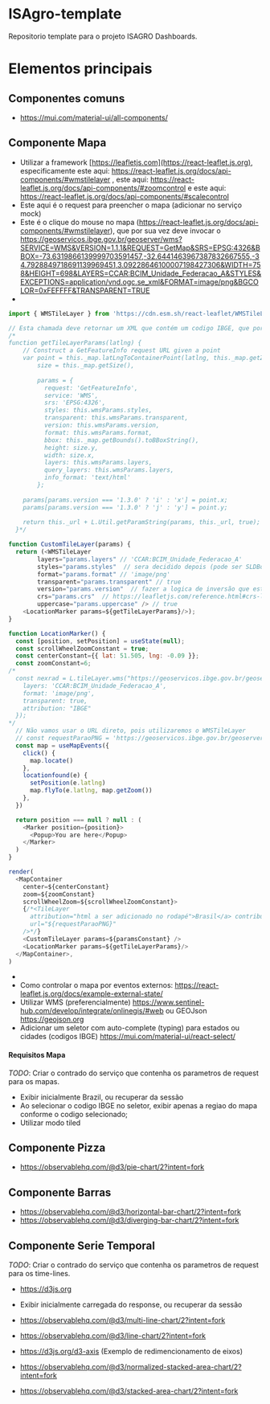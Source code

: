 # ISAgro-template
Repositorio template para o projeto ISAGRO Dashboards.

# Elementos principais

## Componentes comuns

  - https://mui.com/material-ui/all-components/

## Componente Mapa

  - Utilizar a framework [https://leafletjs.com](https://react-leaflet.js.org), especificamente este aqui: https://react-leaflet.js.org/docs/api-components/#wmstilelayer , este aqui: https://react-leaflet.js.org/docs/api-components/#zoomcontrol e este aqui: https://react-leaflet.js.org/docs/api-components/#scalecontrol
  - Este aqui é o request para preencher o mapa (adicionar no serviço mock)
  - Este é o clique do mouse no mapa (https://react-leaflet.js.org/docs/api-components/#wmstilelayer), que por sua vez deve invocar o https://geoservicos.ibge.gov.br/geoserver/wms?SERVICE=WMS&VERSION=1.1.1&REQUEST=GetMap&SRS=EPSG:4326&BBOX=-73.6319866139999703591457,-32.6441463967387832667555,-34.7928849718691139969451,3.09228646100007198427306&WIDTH=758&HEIGHT=698&LAYERS=CCAR:BCIM_Unidade_Federacao_A&STYLES&EXCEPTIONS=application/vnd.ogc.se_xml&FORMAT=image/png&BGCOLOR=0xFEFFFF&TRANSPARENT=TRUE
  - 
```Javascript
import { WMSTileLayer } from 'https://cdn.esm.sh/react-leaflet/WMSTileLayer'

// Esta chamada deve retornar um XML que contém um codigo IBGE, que por sua vez, sera utilizado por hooks do React para consultar informações que serão consumidas por outros charts.
/*
function getTileLayerParams(latlng) {
    // Construct a GetFeatureInfo request URL given a point
    var point = this._map.latLngToContainerPoint(latlng, this._map.getZoom()),
        size = this._map.getSize(),
        
        params = {
          request: 'GetFeatureInfo',
          service: 'WMS',
          srs: 'EPSG:4326',
          styles: this.wmsParams.styles,
          transparent: this.wmsParams.transparent,
          version: this.wmsParams.version,      
          format: this.wmsParams.format,
          bbox: this._map.getBounds().toBBoxString(),
          height: size.y,
          width: size.x,
          layers: this.wmsParams.layers,
          query_layers: this.wmsParams.layers,
          info_format: 'text/html'
        };
    
    params[params.version === '1.3.0' ? 'i' : 'x'] = point.x;
    params[params.version === '1.3.0' ? 'j' : 'y'] = point.y;
    
    return this._url + L.Util.getParamString(params, this._url, true);
  }*/

function CustomTileLayer(params) {
  return (<WMSTileLayer
        layers="params.layers" // 'CCAR:BCIM_Unidade_Federacao_A'
        styles="params.styles"  // sera decidido depois (pode ser SLDBody) 
        format="params.format" // 'image/png'
        transparent="params.transparent" // true
        version="params.version"  // fazer a logica de inversão que esta em getTileLayerParams
        crs="params.crs"  // https://leafletjs.com/reference.html#crs-l-crs-epsg4326
        uppercase="params.uppercase" /> // true
    <LocationMarker params=${getTileLayerParams}/>);
}

function LocationMarker() {
  const [position, setPosition] = useState(null);
  const scrollWheelZoomConstant = true;
  const centerConstant={{ lat: 51.505, lng: -0.09 }};
  const zoomConstant=6;
/*
  const nexrad = L.tileLayer.wms("https://geoservicos.ibge.gov.br/geoserver/wms", {
    layers: 'CCAR:BCIM_Unidade_Federacao_A',
    format: 'image/png',
    transparent: true,
    attribution: "IBGE"
  });
*/
  // Não vamos usar o URL direto, pois utilizaremos o WMSTileLayer
  // const requestParaoPNG = 'https://geoservicos.ibge.gov.br/geoserver/wms?SERVICE=WMS&VERSION=1.1.1&REQUEST=GetMap&SRS=EPSG:4326&BBOX=-73.6319866139999703591457,-32.6441463967387832667555,-34.7928849718691139969451,3.09228646100007198427306&WIDTH=758&HEIGHT=698&LAYERS=CCAR:BCIM_Unidade_Federacao_A&STYLES&EXCEPTIONS=application/vnd.ogc.se_xml&FORMAT=image/png&BGCOLOR=0xFEFFFF&TRANSPARENT=TRUE';
  const map = useMapEvents({
    click() {
      map.locate()
    },
    locationfound(e) {
      setPosition(e.latlng)
      map.flyTo(e.latlng, map.getZoom())
    },
  })

  return position === null ? null : (
    <Marker position={position}>
      <Popup>You are here</Popup>
    </Marker>
  )
}

render(
  <MapContainer
    center=${centerConstant}
    zoom=${zoomConstant}
    scrollWheelZoom=${scrollWheelZoomConstant}>
    {/*<TileLayer
      attribution="html a ser adicionado no rodapé">Brasil</a> contributors'
      url="${requestParaoPNG}"
    />*/}
    <CustomTileLayer params=${paramsConstant} /> 
    <LocationMarker params=${getTileLayerParams}/>
  </MapContainer>,
)
```
  - 
  - Como controlar o mapa por eventos externos: https://react-leaflet.js.org/docs/example-external-state/
  - Utilizar WMS (preferencialmente) https://www.sentinel-hub.com/develop/integrate/onlinegis/#web ou GEOJson https://geojson.org
  - Adicionar um seletor com auto-complete (typing) para estados ou cidades (codigos IBGE) https://mui.com/material-ui/react-select/

#### Requisitos Mapa

*TODO*: Criar o contrado do serviço que contenha os parametros de request para os mapas.
  - Exibir inicialmente Brazil, ou recuperar da sessão
  - Ao selecionar o codigo IBGE no seletor, exibir apenas a regiao do mapa conforme o codigo selecionado;
  - Utilizar modo tiled

## Componente Pizza

  - https://observablehq.com/@d3/pie-chart/2?intent=fork

## Componente Barras

  - https://observablehq.com/@d3/horizontal-bar-chart/2?intent=fork
  - https://observablehq.com/@d3/diverging-bar-chart/2?intent=fork
    
## Componente Serie Temporal

*TODO*: Criar o contrado do serviço que contenha os parametros de request para os time-lines.

  - https://d3js.org
    
  - Exibir inicialmente carregada do response, ou recuperar da sessão
  
  - https://observablehq.com/@d3/multi-line-chart/2?intent=fork
  - https://observablehq.com/@d3/line-chart/2?intent=fork
  - https://d3js.org/d3-axis (Exemplo de redimencionamento de eixos)
  - https://observablehq.com/@d3/normalized-stacked-area-chart/2?intent=fork
  - https://observablehq.com/@d3/stacked-area-chart/2?intent=fork
